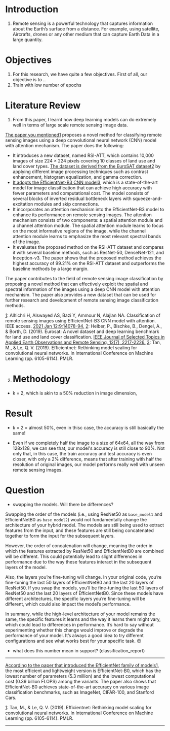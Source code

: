 # Introduction

1. Remote sensing is a powerful technology that captures information about the Earth’s surface from a distance. For example, using satellite, Aircrafts, drones or any other medium that can capture Earth Data in a large quantity.

# Objectives

1. For this research, we have quite a few objectives. First of all, our objective is to ..
2. Train with low number of epochs

# Literature Review

1. From this paper, I learnt how deep learning models can do extremely well in terms of large scale remote sensing image data.

[The paper you mentioned](https://sci-hub.se/10.1109/ACCESS.2021.3051085)[1](https://sci-hub.se/10.1109/ACCESS.2021.3051085) proposes a novel method for classifying remote sensing images using a deep convolutional neural network (CNN) model with attention mechanism. The paper does the following:

- It introduces a new dataset, named RSI-ATT, which contains 10,000 images of size 224 × 224 pixels covering 10 classes of land use and land cover types. [The dataset is derived from the EuroSAT dataset](https://sci-hub.se/10.1109/ACCESS.2021.3051085)[2](https://www.researchgate.net/profile/Haikel-Alhichri/publication/271913544_Clustering_of_Hyperspectral_Images_with_an_Ensemble_Method_Based_on_Fuzzy_C-Means_and_Markov_Random_Fields/links/6134ee6ec69a4e48797d9790/Clustering-of-Hyperspectral-Images-with-an-Ensemble-Method-Based-on-Fuzzy-C-Means-and-Markov-Random-Fields.pdf) by applying different image processing techniques such as contrast enhancement, histogram equalization, and gamma correction.
- [It adopts the EfficientNet-B3 CNN model](https://orcid.org/0000-0003-2164-043X)[3](https://orcid.org/0000-0003-2164-043X), which is a state-of-the-art model for image classification that can achieve high accuracy with fewer parameters and computational cost. The model consists of several blocks of inverted residual bottleneck layers with squeeze-and-excitation modules and skip connections.
- It incorporates an attention mechanism into the EfficientNet-B3 model to enhance its performance on remote sensing images. The attention mechanism consists of two components: a spatial attention module and a channel attention module. The spatial attention module learns to focus on the most informative regions of the image, while the channel attention module learns to emphasize the most relevant spectral bands of the image.
- It evaluates the proposed method on the RSI-ATT dataset and compares it with several baseline methods, such as ResNet-50, DenseNet-121, and Inception-v3. The paper shows that the proposed method achieves the highest accuracy of 99.21% on the RSI-ATT dataset and outperforms the baseline methods by a large margin.

The paper contributes to the field of remote sensing image classification by proposing a novel method that can effectively exploit the spatial and spectral information of the images using a deep CNN model with attention mechanism. The paper also provides a new dataset that can be used for further research and development of remote sensing image classification methods.

[](https://sci-hub.se/10.1109/ACCESS.2021.3051085)[1](https://sci-hub.se/10.1109/ACCESS.2021.3051085): Alhichri H, Alswayed AS, Bazi Y, Ammour N, Alajlan NA. Classification of remote sensing images using EfficientNet-B3 CNN model with attention. IEEE access. [2021 Jan 12;9:14078-94.](https://sci-hub.se/10.1109/ACCESS.2021.3051085) [2](https://www.researchgate.net/profile/Haikel-Alhichri/publication/271913544_Clustering_of_Hyperspectral_Images_with_an_Ensemble_Method_Based_on_Fuzzy_C-Means_and_Markov_Random_Fields/links/6134ee6ec69a4e48797d9790/Clustering-of-Hyperspectral-Images-with-an-Ensemble-Method-Based-on-Fuzzy-C-Means-and-Markov-Random-Fields.pdf): Helber, P., Bischke, B., Dengel, A., & Borth, D. (2019). Eurosat: A novel dataset and deep learning benchmark for land use and land cover classification. [IEEE Journal of Selected Topics in Applied Earth Observations and Remote Sensing, 12(7), 2217-2226.](https://orcid.org/0000-0003-2164-043X) [3](https://orcid.org/0000-0003-2164-043X): Tan, M., & Le, Q. V. (2019). Efficientnet: Rethinking model scaling for convolutional neural networks. In International Conference on Machine Learning (pp. 6105-6114). PMLR.

2. # Methodology
- k = 2, which is akin to a 50% reduction in image dimension,

# Result

- k = 2 = almost 50%, even in thisc case, the accuracy is still basically the same!

- Even if we completely half the image to a size of 64x64, all the way from 128x128, we can see that, our model's accuracy is still close to 90%. Not only that, in this case, the train accuracy and test accuracy is even closer, with only a 2% difference, means that after training with half the resolution of original images, our model performs really well with unseen remote sensing images.

# Question

- swapping the models. Will there be differences?

Swapping the order of the models (i.e., using ResNet50 as `base_model1` and EfficientNetB0 as `base_model2`) would not fundamentally change the architecture of your hybrid model. The models are still being used to extract features from the input, and these features are still being concatenated together to form the input for the subsequent layers.

However, the order of concatenation will change, meaning the order in which the features extracted by ResNet50 and EfficientNetB0 are combined will be different. This could potentially lead to slight differences in performance due to the way these features interact in the subsequent layers of the model.

Also, the layers you’re fine-tuning will change. In your original code, you’re fine-tuning the last 50 layers of EfficientNetB0 and the last 20 layers of ResNet50. If you swap the models, you’ll be fine-tuning the last 50 layers of ResNet50 and the last 20 layers of EfficientNetB0. Since these models have different architectures, the specific layers you’re fine-tuning will be different, which could also impact the model’s performance.

In summary, while the high-level architecture of your model remains the same, the specific features it learns and the way it learns them might vary, which could lead to differences in performance. It’s hard to say without experimenting whether this change would improve or degrade the performance of your model. It’s always a good idea to try different configurations and see what works best for your specific task. 😊

- what does this number mean in support? (classification_report)

----

[According to the paper that introduced the EfficientNet family of models](https://keras.io/api/applications/efficientnet/)[1](https://keras.io/api/applications/efficientnet/), the most efficient and lightweight version is EfficientNet-B0, which has the lowest number of parameters (5.3 million) and the lowest computational cost (0.39 billion FLOPS) among the variants. The paper also shows that EfficientNet-B0 achieves state-of-the-art accuracy on various image classification benchmarks, such as ImageNet, CIFAR-100, and Stanford Cars.

[](https://keras.io/api/applications/efficientnet/)[1](https://keras.io/api/applications/efficientnet/): Tan, M., & Le, Q. V. (2019). Efficientnet: Rethinking model scaling for convolutional neural networks. In International Conference on Machine Learning (pp. 6105-6114). PMLR.

----
